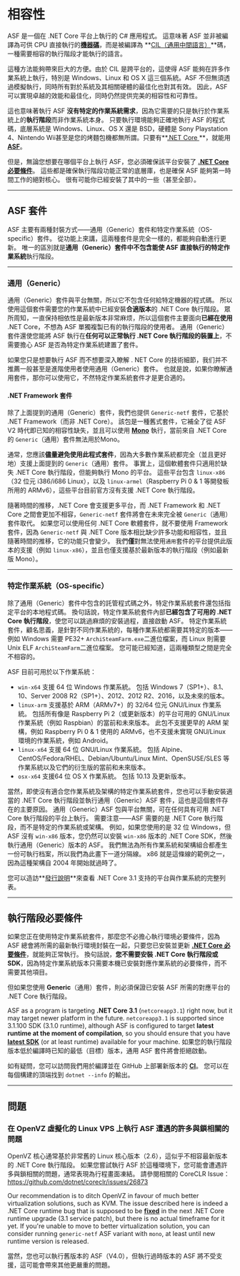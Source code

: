 # 相容性

ASF 是一個在 .NET Core 平台上執行的 C# 應用程式。 這意味著 ASF 並非被編譯為可供 CPU 直接執行的​**[機器碼](https://en.wikipedia.org/wiki/Machine_code)**，而是被編譯為 **[CIL（通用中間語言）](https://en.wikipedia.org/wiki/Common_Intermediate_Language)**碼，一種需要相容的執行階段才能執行的語言。

這種方法能夠帶來巨大的方便。由於 CIL 是跨平台的，這使得 ASF 能夠在許多作業系統上執行，特別是 Windows、Linux 和 OS X 這三個系統。ASF 不但無須透過模擬執行，同時所有對於系統及其相關硬體的最佳化也對其有效。 因此，ASF可以實現卓越的效能和最佳化，同時仍然提供完美的相容性和可靠性。

這也意味著執行 ASF **沒有特定的作業系統需求**，因為它需要的只是執行於作業系統上的**執行階段**而非作業系統本身。 只要執行環境能夠正確地執行 ASF 的程式碼，底層系統是 Windows、Linux、OS X 還是 BSD，硬體是 Sony Playstation 4、Nintendo Wii甚至是您的烤麵包機都無所謂。只要有**[.NET Core ](https://github.com/dotnet/core-setup#daily-builds)**，就能用 **[ASF](https://github.com/JustArchiNET/ArchiSteamFarm/releases/latest)**。

但是，無論您想要在哪個平台上執行 ASF，您必須確保該平台安裝了 **[.NET Core 必要條件](https://github.com/dotnet/core/blob/master/Documentation/prereqs.md)**。 這些都是確保執行階段功能正常的底層庫，也是確保 ASF 能夠第一時間工作的絕對核心。 很有可能你已經安裝了其中的一些（甚至全部）。

* * *

## ASF 套件

ASF 主要有兩種封裝方式——通用（Generic）套件和特定作業系統（OS-specific）套件。 從功能上來講，這兩種套件是完全一樣的，都能夠自動進行更新。 唯一的區別就是**通用（Generic）**套件中不包含能使 ASF 直接執行的**特定作業系統**執行階段。

* * *

### 通用（Generic）

通用（Generic）套件與平台無關，所以它不包含任何給特定機器的程式碼。 所以使用這個套件需要您的作業系統中已經安裝**合適版本**的 .NET Core 執行階段。 眾所周知，一直保持相依性是最新版本非常麻烦，所以這個套件主要面向**已經在使用** .NET Core，不想為 ASF 單獨複製已有的執行階段的使用者。 通用（Generic）套件還使您能將 ASF 執行在**任何可以正常執行 .NET Core 執行階段的裝置上**，不需要擔心 ASF 是否為特定作業系統建置了套件。

如果您只是想要執行 ASF 而不想要深入瞭解 . NET Core 的技術細節，我们并不推薦一般甚至是進階使用者使用通用（Generic）套件。 也就是說，如果你瞭解通用套件，那你可以使用它，不然特定作業系統套件才是更合適的。

#### .NET Framework 套件

除了上面提到的通用（Generic）套件，我們也提供 `Generic-netf` 套件，它基於 .NET Framework（而非 .NET Core）。 該包是一種舊式套件，它補全了從 ASF V2 時代即已知的相容性缺失，並且可以使用 **[Mono](https://www.mono-project.com)** 執行，當前來自 .NET Core 的 `Generic`（通用）套件無法用於Mono。

通常，您應該**儘量避免使用此程式套件**，因為大多數作業系統都完全（並且更好地）支援上面提到的 `Generic`（通用）套件。 事實上，這個軟體套件只適用於缺失 .NET Core 執行階段，但能夠執行 Mono 的平台。 這些平台包含 `linux-x86`（32 位元 i386/i686 Linux），以及 `linux-armel`（Raspberry Pi 0 & 1 等開發板所用的 ARMv6），這些平台目前官方沒有支援 .NET Core 執行階段。

隨著時間的推移，.NET Core 會支援更多平台，而 .NET Framework 和 .NET Core 之間會更加不相容，`Generic-netf` 套件將會在未來完全被 `Generic`（通用）套件取代。 如果您可以使用任何 .NET Core 軟體套件，就不要使用 Framework 套件，因為 `Generic-netf` 與 .NET Core 版本相比缺少許多功能和相容性，並且隨著時間的推移，它的功能只會變少。 我們**僅**對無法使用`通用`套件的平台提供此版本的支援（例如 `linux-x86`），並且也僅支援基於最新版本的執行階段（例如最新版 Mono）。

* * *

### 特定作業系統（OS-specific）

除了通用（Generic）套件中包含的託管程式碼之外，特定作業系統套件還包括指定平台的本地程式碼。 換句話說，特定作業系統套件內部**已經包含了可用的 .NET Core 執行階段**，使您可以跳過麻煩的安裝過程，直接啟動 ASF。 特定作業系統套件，顧名思義，是針對不同作業系統的，每種作業系統都需要其特定的版本——例如 Windows 需要 PE32+ `ArchiSteamFarm.exe`二進位檔案，而 Linux 則需要 Unix ELF `ArchiSteamFarm`二進位檔案。 您可能已經知道，這兩種類型之間是完全不相容的。

ASF 目前可用於以下作業系統：

- `win-x64` 支援 64 位 Windows 作業系統。 包括 Windows 7（SP1+）、8.1、10、Server 2008 R2（SP1+）、2012、2012 R2、2016，以及未來的版本。
- `linux-arm` 支援基於 ARM（ARMv7+）的 32/64 位元 GNU/Linux 作業系統。 包括所有像是 Raspberry Pi 2（或更新版本）的平台可用的 GNU/Linux 作業系統（例如 Raspbian）的當前和未來版本。 此包不支援更早的 ARM 架構，例如 Raspberry Pi 0 & 1 使用的 ARMv6，也不支援未實現 GNU/Linux 環境的作業系統，例如 Android。
- `linux-x64` 支援 64 位 GNU/Linux 作業系統。 包括 Alpine、CentOS/Fedora/RHEL、Debian/Ubuntu/Linux Mint、OpenSUSE/SLES 等作業系統以及它們的衍生版的當前和未來版本。
- `osx-x64` 支援64 位 OS X 作業系統。 包括 10.13 及更新版本。

當然，即使沒有適合您作業系統及架構的特定作業系統套件，您也可以手動安裝適當的 .NET Core 執行階段並執行通用（Generic）ASF 套件，這也是這個套件存在的主要原因。 通用（Generic）ASF 包與平台無關，可在任何具有可用 .NET Core 執行階段的平台上執行。 需要注意——ASF 需要的是 .NET Core 執行階段，而不是特定的作業系統或架構。 例如，如果您使用的是 32 位 Windows，但 ASF 沒有 `win-x86` 版本，您仍然可以安裝 `win-x86` 版本的 .NET Core SDK，然後執行通用（Generic）版本的 ASF。 我們無法為所有作業系統和架構組合都產生一份可執行档案，所以我們為此畫下一道分隔線。 x86 就是這條線的範例之一，因為這種架構自 2004 年開始就過時了。

您可以造訪​**[發行說明​](https://github.com/dotnet/core/blob/master/release-notes/3.1/3.1-supported-os.md)**來查看 .NET Core 3.1 支持的平台與作業系統的完整列表。

* * *

## 執行階段必要條件

如果您正在使用特定作業系統套件，那麼您不必擔心執行環境必要條件，因為 ASF 總會將所需的最新執行環境封裝在一起，只要您已安裝並更新 **[.NET Core 必要條件](https://github.com/dotnet/core/blob/master/Documentation/prereqs.md)**，就能夠正常執行。 換句話說，**您不需要安裝 .NET Core 執行階段或 SDK**，因為特定作業系統版本只需要本機已安裝對應作業系統的必要條件，而不需要其他項目。

但如果您使用 **Generic**（通用）套件，則必須保證已安裝 ASF 所需的對應平台的 .NET Core 執行階段。

ASF as a program is targeting **.NET Core 3.1** (`netcoreapp3.1`) right now, but it may target newer platform in the future. `netcoreapp3.1` is supported since 3.1.100 SDK (3.1.0 runtime), although ASF is configured to target **latest runtime at the moment of compilation**, so you should ensure that you have **[latest SDK](https://dotnet.microsoft.com/download)** (or at least runtime) available for your machine. 如果您的執行階段版本低於編譯時已知的最低（目標）版本，通用 ASF 套件將會拒絕啟動。

如有疑問，您可以訪問我們用於編譯並在 GitHub 上部署新版本的 **[CI](https://ci.appveyor.com/project/JustArchi/ArchiSteamFarm)**。 您可以在每個構建的頂端找到 `dotnet --info` 的輸出。

* * *

## 問題

### 在 OpenVZ 虛擬化的 Linux VPS 上執行 ASF 遭遇的許多與鎖相關的問題

OpenVZ 核心通常基於非常舊的 Linux 核心版本（2.6），這似乎不相容最新版本的 .NET Core 執行階段。 如果您嘗試執行 ASF 於這種環境下，您可能會遭遇許多與鎖相關的問題，通常表現為行程畫面凍結。 請參閱相關的 CoreCLR Issue：https://github.com/dotnet/coreclr/issues/26873

Our recommendation is to ditch OpenVZ in favour of much better virtualization solutions, such as KVM. The issue described here is indeed a .NET Core runtime bug that is supposed to be **[fixed](https://github.com/dotnet/coreclr/pull/26912)** in the next .NET Core runtime upgrade (3.1 service patch), but there is no actual timeframe for it yet. If you're unable to move to better virtualization solution, you can consider running `generic-netf` ASF variant with `mono`, at least until new runtime version is released.

當然，您也可以執行舊版本的 ASF（V4.0），但執行過時版本的 ASF 將不受支援，這可能會帶來其他更嚴重的問題。